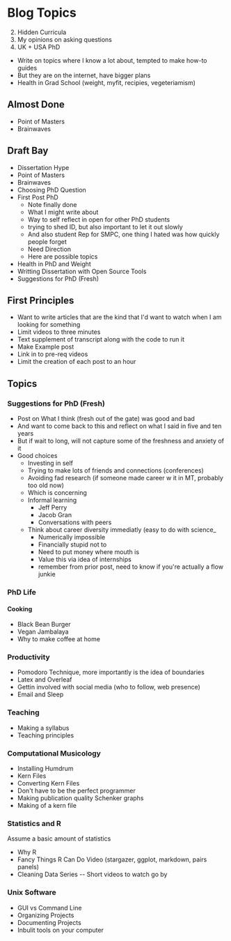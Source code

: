# Blog Topics 

2. Hidden Curricula
3. My opinions on asking questions
4. UK + USA PhD

* Write on topics where I know a lot about, tempted to make how-to guides
* But they are on the internet, have bigger plans
* Health in Grad School (weight, myfit, recipies, vegeteriamism) 

## Almost Done 

* Point of Masters
* Brainwaves

## Draft Bay 

* Dissertation Hype
* Point of Masters
* Brainwaves 
* Choosing PhD Question 
* First Post PhD 
	- Note finally done
	- What I might write about
	- Way to self reflect in open for other PhD students
	- trying to shed ID, but also important to let it out slowly 
	- And also student Rep for SMPC, one thing I hated was how quickly people forget 
	- Need Direction 
	- Here are possible topics 
* Health in PhD and Weight
* Writting Dissertation with Open Source Tools
* Suggestions for PhD (Fresh)

## First Principles

* Want to write articles that are the kind that I'd want to watch when I am looking for something
* Limit videos to three minutes 
* Text supplement of transcript along with the code to run it 
* Make Example post 
* Link in to pre-req videos
* Limit the creation of each post to an hour

## Topics 

### Suggestions for PhD (Fresh)

* Post on What I think (fresh out of the gate) was good and bad
* And want to come back to this and reflect on what I said in five and ten years
* But if wait to long, will not capture some of the freshness and anxiety of it
* Good choices
	- Investing in self 
	- Trying to make lots of friends and connections (conferences) 
	- Avoiding fad research (if someone made career w it in MT, probably too old now) 
	- Which is concerning
	- Informal learning 
		- Jeff Perry
		- Jacob Gran 
		- Conversations with peers 
	- Think about career diversity immediatly (easy to do with science_
		- Numerically impossible
		- Financially stupid not to
		- Need to put money where mouth is 
		- Value this via idea of internships
		- remember from prior post, need to know if you're actually a flow junkie 

### PhD Life

#### Cooking 

* Black Bean Burger
* Vegan Jambalaya 
* Why to make coffee at home

### Productivity 

* Pomodoro Technique, more importantly is the idea of boundaries 
* Latex and Overleaf 
* Gettin involved with social media (who to follow, web presence) 
* Email and Sleep 

### Teaching

* Making a syllabus
* Teaching principles 

### Computational Musicology 

* Installing Humdrum 
* Kern Files 
* Converting Kern Files
* Don't have to be the perfect programmer
* Making publication quality Schenker graphs 
* Making of a kern file 

### Statistics and R

Assume a basic amount of statistics

* Why R
* Fancy Things R Can Do Video (stargazer, ggplot, markdown, pairs panels) 
* Cleaning Data Series -- Short videos to watch go by 

### Unix Software 

* GUI vs Command Line 
* Organizing Projects
* Documenting Projects 
* Inbulit tools on your computer
